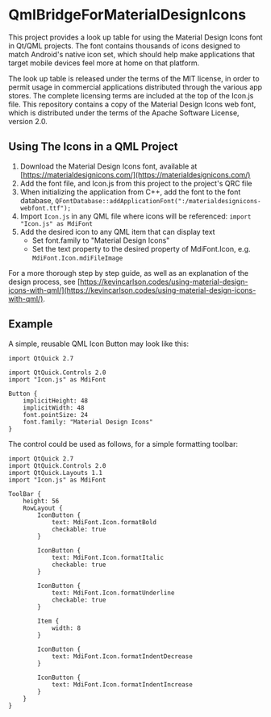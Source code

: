 # QmlBridgeForMaterialDesignIcons

This project provides a look up table for using the Material Design Icons font in Qt/QML projects. The font contains thousands of icons designed to match Android's native icon set, which should help make applications that target mobile devices feel more at home on that platform.

The look up table is released under the terms of the MIT license, in order to permit usage in commercial applications distributed through the various app stores. The complete licensing terms are included at the top of the Icon.js file. This repository contains a copy of the Material Design Icons web font, which is distributed under the terms of the Apache Software License, version 2.0.

## Using The Icons in a QML Project

1. Download the Material Design Icons font, available at  [https://materialdesignicons.com/](https://materialdesignicons.com/)
2. Add the font file, and Icon.js from this project to the project's QRC file
3. When initializing the application from C++, add the font to the font database, `QFontDatabase::addApplicationFont(":/materialdesignicons-webfont.ttf");`
4. Import `Icon.js` in any QML file where icons will be referenced: `import "Icon.js" as MdiFont`
5. Add the desired icon to any QML item that can display text
    * Set font.family to "Material Design Icons"
    * Set the text property to the desired property of MdiFont.Icon, e.g. `MdiFont.Icon.mdiFileImage`
    
For a more thorough step by step guide, as well as an explanation of the design process, see [https://kevincarlson.codes/using-material-design-icons-with-qml/](https://kevincarlson.codes/using-material-design-icons-with-qml/).

## Example

A simple, reusable QML Icon Button may look like this:

```
import QtQuick 2.7

import QtQuick.Controls 2.0
import "Icon.js" as MdiFont

Button {
    implicitHeight: 48
    implicitWidth: 48
    font.pointSize: 24
    font.family: "Material Design Icons"
}
```

The control could be used as follows, for a simple formatting toolbar:

```
import QtQuick 2.7
import QtQuick.Controls 2.0
import QtQuick.Layouts 1.1
import "Icon.js" as MdiFont

ToolBar {
    height: 56
    RowLayout {
        IconButton {
            text: MdiFont.Icon.formatBold
            checkable: true
        }

        IconButton {
            text: MdiFont.Icon.formatItalic
            checkable: true
        }

        IconButton {
            text: MdiFont.Icon.formatUnderline
            checkable: true
        }
        
        Item {
            width: 8
        }

        IconButton {
            text: MdiFont.Icon.formatIndentDecrease
        }

        IconButton {
            text: MdiFont.Icon.formatIndentIncrease
        }
    }
}
```
